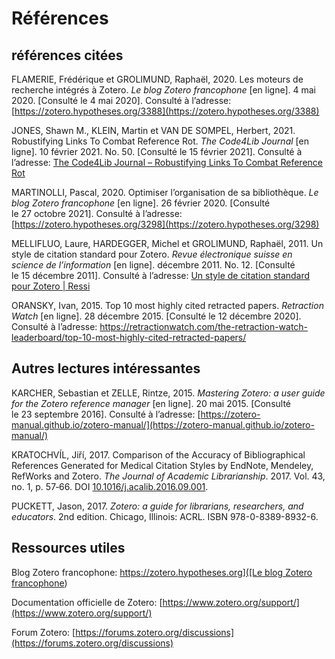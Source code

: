 # Références

## références citées

FLAMERIE, Frédérique et GROLIMUND, Raphaël, 2020. Les moteurs de recherche intégrés à Zotero. *Le blog Zotero francophone* [en ligne]. 4 mai 2020. [Consulté le 4 mai 2020]. Consulté à l’adresse: [https://zotero.hypotheses.org/3388](https://zotero.hypotheses.org/3388)

JONES, Shawn M., KLEIN, Martin et VAN DE SOMPEL, Herbert, 2021. Robustifying Links To Combat Reference Rot. *The Code4Lib Journal* [en ligne]. 10 février 2021. No. 50. [Consulté le 15 février 2021]. Consulté à l’adresse: [The Code4Lib Journal &#8211; Robustifying Links To Combat Reference Rot](https://journal.code4lib.org/articles/15509)

MARTINOLLI, Pascal, 2020. Optimiser l’organisation de sa bibliothèque. *Le blog Zotero francophone* [en ligne]. 26 février 2020. [Consulté le 27 octobre 2021]. Consulté à l’adresse: [https://zotero.hypotheses.org/3298](https://zotero.hypotheses.org/3298)

MELLIFLUO, Laure, HARDEGGER, Michel et GROLIMUND, Raphaël, 2011. Un style de citation standard pour Zotero. *Revue électronique suisse en science de l’information* [en ligne]. décembre 2011. No. 12. [Consulté le 15 décembre 2011]. Consulté à l’adresse: [Un style de citation standard pour Zotero | Ressi](http://www.ressi.ch/num12/article_079)

ORANSKY, Ivan, 2015. Top 10 most highly cited retracted papers. *Retraction Watch* [en ligne]. 28 décembre 2015. [Consulté le 12 décembre 2020]. Consulté à l’adresse: https://retractionwatch.com/the-retraction-watch-leaderboard/top-10-most-highly-cited-retracted-papers/



## Autres lectures intéressantes

KARCHER, Sebastian et ZELLE, Rintze, 2015. *Mastering Zotero: a user guide for the Zotero reference manager* [en ligne]. 20 mai 2015. [Consulté le 23 septembre 2016]. Consulté à l’adresse: [https://zotero-manual.github.io/zotero-manual/](https://zotero-manual.github.io/zotero-manual/)

KRATOCHVÍL, Jiří, 2017. Comparison of the Accuracy of Bibliographical References Generated for Medical Citation Styles by EndNote, Mendeley, RefWorks and Zotero. *The Journal of Academic Librarianship*. 2017. Vol. 43, no. 1, p. 57‑66. DOI [10.1016/j.acalib.2016.09.001](https://doi.org/10.1016/j.acalib.2016.09.001).

PUCKETT, Jason, 2017. *Zotero: a guide for librarians, researchers, and educators*. 2nd edition. Chicago, Illinois: ACRL. ISBN 978-0-8389-8932-6.



## Ressources utiles

Blog Zotero francophone: [https://zotero.hypotheses.org]([Le blog Zotero francophone](https://zotero.hypotheses.org))

Documentation officielle de Zotero: [https://www.zotero.org/support/](https://www.zotero.org/support/)

Forum Zotero: [https://forums.zotero.org/discussions](https://forums.zotero.org/discussions)
